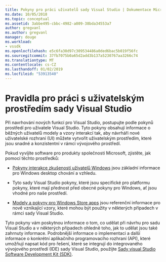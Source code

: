 ```yaml
---
title: Pokyny pro práci uživatelů sady Visual Studio | Dokumentace Microsoftu
ms.date: 10/05/2018
ms.topic: conceptual
ms.assetid: 3abbe495-cbbc-4982-a809-38bda34553a7
author: gregvanl
ms.author: gregvanl
manager: douge
ms.workload:
- vssdk
ms.openlocfilehash: e5c6fa30d97c309534486a0ded6bac5b019f56fc
ms.sourcegitcommit: 37fb7075b0a65d2add3b137a5230767aa3266c74
ms.translationtype: MT
ms.contentlocale: cs-CZ
ms.lasthandoff: 01/02/2019
ms.locfileid: "53913540"
---
```

# <a name="visual-studio-user-experience-guidelines"></a>Pravidla pro práci s uživatelským prostředím sady Visual Studio
Při navrhování nových funkcí pro Visual Studio, postupujte podle pokynů prostředí pro uživatele Visual Studio. Tyto pokyny obsahují informace o běžných uživatelů modely a vzory interakcí tak, aby návrháři nové uživatelské rozhraní (UI) můžete vytvořit uživatelským prostředím, které jsou snadné a konzistentní v rámci vývojového prostředí.  
  
Pokud vyvíjíte software pro produkty společnosti Microsoft, zjistěte, jak pomocí těchto prostředků:
  
-   [Pokyny interakce zkušeností uživatelů Windows](https://developer.microsoft.com/windows/desktop) jsou základní informace pro Windows desktop chování a vzhledu.  
  
-   Tyto sady Visual Studio pokyny, které jsou specifické pro platformu pokyny, které mají přednost před obecné pokyny pro Windows, ať jsou vhodné pro naše prostředí.  
  
-   [Modely a pokyny pro Windows Store apps](https://dev.windows.com/en-us/design/interaction-ux) jsou referenční informace pro nově vznikající vzory, které mohou být použity v některých případech v rámci sady Visual Studio.  
  
Tyto pokyny vám poskytnou informace o tom, co udělat při návrhu pro sadu Visual Studio a v některých případech ohledně toho, jak to udělat jsou také zahrnuty informace. Podrobnější informace o implementaci a další informace o konkrétní aplikačního programovacího rozhraní (API), které umožňují napsat kód pro řešení, které se integrují do integrovaného vývojového prostředí (IDE) sady Visual Studio, použijte [Sady visual Studio Software Development Kit (SDK)](../visual-studio-sdk.md).